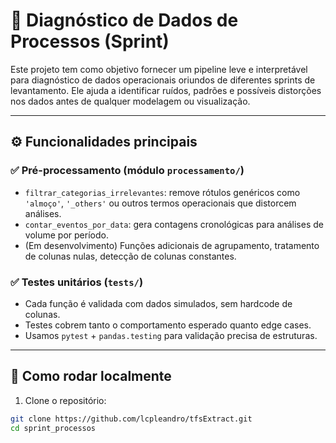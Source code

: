 # 🧪 Diagnóstico de Dados de Processos (Sprint)

Este projeto tem como objetivo fornecer um pipeline leve e interpretável para diagnóstico de dados operacionais oriundos de diferentes sprints de levantamento. Ele ajuda a identificar ruídos, padrões e possíveis distorções nos dados antes de qualquer modelagem ou visualização.

---

## ⚙️ Funcionalidades principais

### ✅ Pré-processamento (módulo `processamento/`)
- `filtrar_categorias_irrelevantes`: remove rótulos genéricos como `'almoço'`, `'_others'` ou outros termos operacionais que distorcem análises.
- `contar_eventos_por_data`: gera contagens cronológicas para análises de volume por período.
- (Em desenvolvimento) Funções adicionais de agrupamento, tratamento de colunas nulas, detecção de colunas constantes.

### ✅ Testes unitários (`tests/`)
- Cada função é validada com dados simulados, sem hardcode de colunas.
- Testes cobrem tanto o comportamento esperado quanto edge cases.
- Usamos `pytest` + `pandas.testing` para validação precisa de estruturas.

---

## 🚀 Como rodar localmente

1. Clone o repositório:

```bash
git clone https://github.com/lcpleandro/tfsExtract.git
cd sprint_processos
